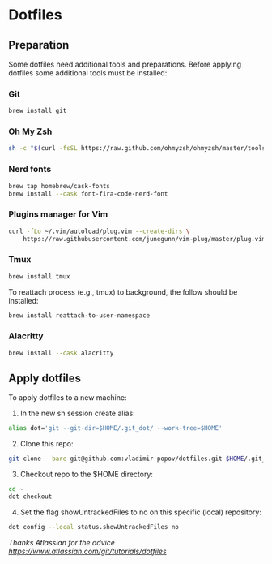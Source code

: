 # Dotfiles


## Preparation

Some dotfiles need additional tools and preparations. Before applying dotfiles some additional tools must be installed:

### Git

```sh
brew install git
```

### Oh My Zsh

```sh
sh -c "$(curl -fsSL https://raw.github.com/ohmyzsh/ohmyzsh/master/tools/install.sh)"
```

### Nerd fonts

```sh
brew tap homebrew/cask-fonts
brew install --cask font-fira-code-nerd-font
```

### Plugins manager for Vim

```sh
curl -fLo ~/.vim/autoload/plug.vim --create-dirs \
    https://raw.githubusercontent.com/junegunn/vim-plug/master/plug.vim
```

### Tmux

```sh
brew install tmux
```

To reattach process (e.g., tmux) to background, the follow should be installed:
```sh
brew install reattach-to-user-namespace
```

### Alacritty

```sh
brew install --cask alacritty
```

## Apply dotfiles 

To apply dotfiles to a new machine:

1. In the new sh session create alias:
```sh
alias dot='git --git-dir=$HOME/.git_dot/ --work-tree=$HOME'
```

2. Clone this repo:
```sh 
git clone --bare git@github.com:vladimir-popov/dotfiles.git $HOME/.git_dot
```

3. Checkout repo to the $HOME directory:
```sh
cd ~
dot checkout
```

4. Set the flag showUntrackedFiles to no on this specific (local) repository:
```sh
dot config --local status.showUntrackedFiles no
```

_Thanks Atlassian for the advice https://www.atlassian.com/git/tutorials/dotfiles_
